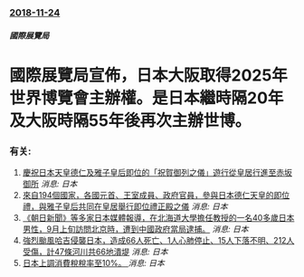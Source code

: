 ### [2018-11-24](/news/2018/11/24/index.md)

##### 國際展覽局
# 國際展覽局宣佈，日本大阪取得2025年世界博覽會主辦權。是日本繼時隔20年及大阪時隔55年後再次主辦世博。




### 有关:

1. [ 慶祝日本天皇德仁及雅子皇后即位的「祝賀御列之儀」遊行從皇居行進至赤坂御所](/zh/news/2019/11/10/慶祝日本天皇德仁及雅子皇后即位的-祝賀御列之儀-遊行從皇居行進至赤坂御所.md) _消息: 日本_
2. [來自194個國家，各國元首、王室成員、政府官員，參與日本德仁天皇的即位禮，與雅子皇后共同在皇居舉行即位禮正殿之儀](/zh/news/2019/10/22/來自194個國家-各國元首-王室成員-政府官員-參與日本德仁天皇的即位禮-與雅子皇后共同在皇居舉行即位禮正殿之儀.md) _消息: 日本_
3. [《朝日新聞》等多家日本媒體報導，在北海道大學擔任教授的一名40多歲日本男性，9月上旬訪問北京時，遭到中國政府當局逮捕。](/zh/news/2019/10/18/朝日新聞-等多家日本媒體報導-在北海道大學擔任教授的一名40多歲日本男性-9月上旬訪問北京時-遭到中國政府當局逮捕.md) _消息: 日本_
4. [強烈颱風哈吉侵襲日本，造成66人死亡、1人心肺停止、15人下落不明、212人受傷，計47條河川共66地潰堤](/zh/news/2019/10/15/強烈颱風哈吉侵襲日本-造成66人死亡-1人心肺停止-15人下落不明-212人受傷-計47條河川共66地潰堤.md) _消息: 日本_
5. [日本上調消費稅稅率至10%。 ](/zh/news/2019/10/1/日本上調消費稅稅率至10.md) _消息: 日本_
